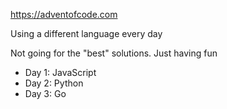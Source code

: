 https://adventofcode.com

Using a different language every day

Not going for the "best" solutions. Just having fun

- Day 1: JavaScript
- Day 2: Python
- Day 3: Go
